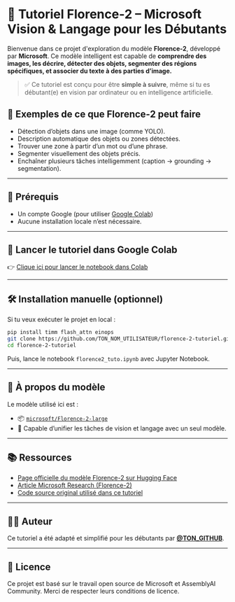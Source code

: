 
# 🌸 Tutoriel Florence-2 – Microsoft Vision & Langage pour les Débutants

Bienvenue dans ce projet d'exploration du modèle **Florence-2**, développé par **Microsoft**. Ce modèle intelligent est capable de **comprendre des images, les décrire, détecter des objets, segmenter des régions spécifiques, et associer du texte à des parties d’image.**

> ✅ Ce tutoriel est conçu pour être **simple à suivre**, même si tu es débutant(e) en vision par ordinateur ou en intelligence artificielle.



## 📸 Exemples de ce que Florence-2 peut faire

- Détection d’objets dans une image (comme YOLO).
- Description automatique des objets ou zones détectées.
- Trouver une zone à partir d’un mot ou d’une phrase.
- Segmenter visuellement des objets précis.
- Enchaîner plusieurs tâches intelligemment (caption → grounding → segmentation).

---

## 🔧 Prérequis

- Un compte Google (pour utiliser [Google Colab](https://colab.research.google.com/))
- Aucune installation locale n’est nécessaire.

---

## 🚀 Lancer le tutoriel dans Google Colab

👉 [Clique ici pour lancer le notebook dans Colab](https://colab.research.google.com/github/TON_NOM_UTILISATEUR/florence-2-tutoriel/blob/main/florence2_tuto.ipynb)


---

## 🛠️ Installation manuelle (optionnel)

Si tu veux exécuter le projet en local :

```bash
pip install timm flash_attn einops
git clone https://github.com/TON_NOM_UTILISATEUR/florence-2-tutoriel.git
cd florence-2-tutoriel
````

Puis, lance le notebook `florence2_tuto.ipynb` avec Jupyter Notebook.

---

## 🤖 À propos du modèle

Le modèle utilisé ici est :

* 📦 [`microsoft/Florence-2-large`](https://huggingface.co/microsoft/Florence-2-large)
* 🧠 Capable d’unifier les tâches de vision et langage avec un seul modèle.

---

## 📚 Ressources

* [Page officielle du modèle Florence-2 sur Hugging Face](https://huggingface.co/microsoft/Florence-2-large)
* [Article Microsoft Research (Florence-2)](https://www.microsoft.com/en-us/research/project/florence-2/)
* [Code source original utilisé dans ce tutoriel](https://github.com/AssemblyAI-Community/florence-2)

---

## 👨‍💻 Auteur

Ce tutoriel a été adapté et simplifié pour les débutants par **[@TON\_GITHUB](https://github.com/houenagnon)**.

---

## 🪪 Licence
Ce projet est basé sur le travail open source de Microsoft et AssemblyAI Community. Merci de respecter leurs conditions de licence.

